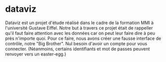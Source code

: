 # dataviz
Dataviz est un projet d'étude réalisé dans le cadre de la formation MMI à l'université Gustave Eiffel.
Notre but à travers ce projet était de rappeller qu'il faut faire attention avec les données car on peut leur faire dire à peu près n'importe quoi.
Pour ce faire, nous avons créer une fausse interface de contrôle, notre "Big Brother".
Nul besoin d'avoir un compte pour vous connecter. (Néanmoins, certains identifiants et mot de passes peuvent renvoyer vers un easter-egg.)